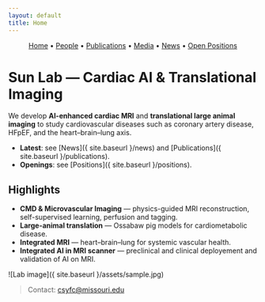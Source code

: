 ```yaml
---
layout: default
title: Home
---
```


<!-- Simple nav -->
<p align="center">
  <a href="{{ site.baseurl }}/">Home</a> •
  <a href="{{ site.baseurl }}/people">People</a> •
  <a href="{{ site.baseurl }}/publications">Publications</a> •
  <a href="{{ site.baseurl }}/media">Media</a> •
  <a href="{{ site.baseurl }}/news">News</a> •
  <a href="{{ site.baseurl }}/positions">Open Positions</a>
</p>

# Sun Lab — Cardiac AI & Translational Imaging

We develop **AI-enhanced cardiac MRI** and **translational large animal imaging** to study cardiovascular diseases such as coronary artery disease, HFpEF, and the heart–brain–lung axis.

- **Latest**: see [News]({ site.baseurl }/news) and [Publications]({ site.baseurl }/publications).
- **Openings**: see [Positions]({ site.baseurl }/positions).

## Highlights

- **CMD & Microvascular Imaging** — physics-guided MRI reconstruction, self-supervised learning, perfusion and tagging.
- **Large-animal translation** — Ossabaw pig models for cardiometabolic disease.
- **Integrated MRI** — heart–brain–lung for systemic vascular health.
- **Integrated AI in MRI scanner** — preclinical and clinical deployement and validation of AI on MRI.

![Lab image]({ site.baseurl }/assets/sample.jpg)

> Contact: <a href="mailto:csyfc@missouri.edu">csyfc@missouri.edu</a>
